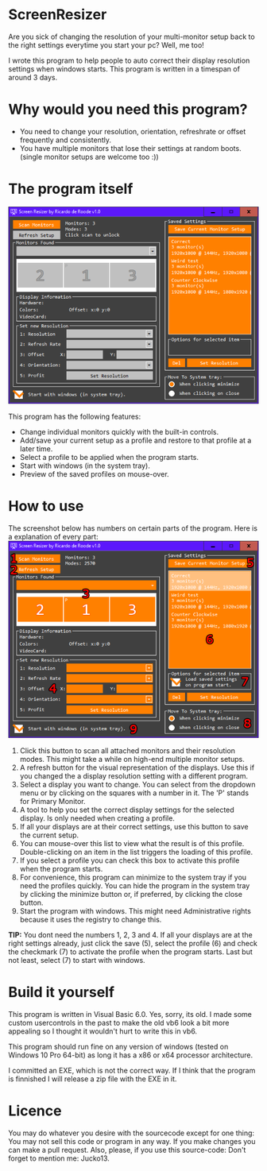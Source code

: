# ScreenResizer

Are you sick of changing the resolution of your multi-monitor setup back to the right settings everytime you start your pc? Well, me too!

I wrote this program to help people to auto correct their display resolution settings when windows starts. This program is written in a timespan of around 3 days.

# Why would you need this program?
- You need to change your resolution, orientation, refreshrate or offset frequently and consistently.
- You have multiple monitors that lose their settings at random boots. (single monitor setups are welcome too :))

# The program itself
![Main Program Image](images/MainProgram.png)

This program has the following features:
- Change individual monitors quickly with the built-in controls.
- Add/save your current setup as a profile and restore to that profile at a later time.
- Select a profile to be applied when the program starts.
- Start with windows (in the system tray).
- Preview of the saved profiles on mouse-over.

# How to use
The screenshot below has numbers on certain parts of the program. Here is a explanation of every part:
![Main Program Image](images/StepByStep.png)

1. Click this button to scan all attached monitors and their resolution modes. This might take a while on high-end multiple monitor setups.
2. A refresh button for the visual representation of the displays. Use this if you changed the a display resolution setting with a different program.
3. Select a display you want to change. You can select from the dropdown menu or by clicking on the squares with a number in it. The 'P' stands for Primary Monitor.
4. A tool to help you set the correct display settings for the selected display. Is only needed when creating a profile.
5. If all your displays are at their correct settings, use this button to save the current setup.
6. You can mouse-over this list to view what the result is of this profile. Double-clicking on an item in the list triggers the loading of this profile.
7. If you select a profile you can check this box to activate this profile when the program starts.
8. For convenience, this program can minimize to the system tray if you need the profiles quickly. You can hide the program in the system tray by clicking the minimize button or, if preferred, by clicking the close button.
9. Start the program with windows. This might need Administrative rights because it uses the registry to change this.

**TIP:** You dont need the numbers 1, 2, 3 and 4. If all your displays are at the right settings already, just click the save (5), select the profile (6) and check the checkmark (7) to activate the profile when the program starts. Last but not least, select (7) to start with windows.

# Build it yourself
This program is written in Visual Basic 6.0. Yes, sorry, its old. I made some custom usercontrols in the past to make the old vb6 look a bit more appealing so I thought it wouldn't hurt to write this in vb6.

This program should run fine on any version of windows (tested on Windows 10 Pro 64-bit) as long it has a x86 or x64 processor architecture.

I committed an EXE, which is not the correct way. If I think that the program is finnished I will release a zip file with the EXE in it.

# Licence
You may do whatever you desire with the sourcecode except for one thing: You may not sell this code or program in any way. If you make changes you can make a pull request. Also, please, if you use this source-code: Don't forget to mention me: Jucko13.

